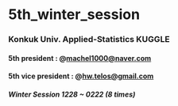 # 5th_winter_session

### Konkuk Univ. Applied-Statistics KUGGLE

#### 5th president : @machel1000@naver.com
#### 5th vice president : @hw.telos@gmail.com

##### Winter Session 1228 ~ 0222 (8 times)
